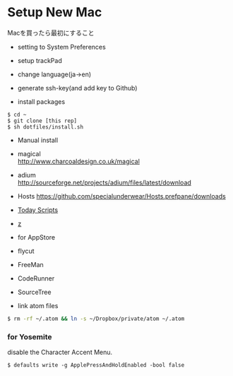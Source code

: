 # Setup New Mac

Macを買ったら最初にすること

* setting to System Preferences
 * setup trackPad
 * change language(ja->en)

* generate ssh-key(and add key to Github)


* install packages

```
$ cd ~
$ git clone [this rep]
$ sh dotfiles/install.sh
```

* Manual install
 * magical  
 http://www.charcoaldesign.co.uk/magical
 * adium  
 http://sourceforge.net/projects/adium/files/latest/download
 * Hosts
 https://github.com/specialunderwear/Hosts.prefpane/downloads

 * [Today Scripts](https://github.com/SamRothCA/Today-Scripts/releases)
 * [z](https://github.com/rupa/z)

* for AppStore
 * flycut
 * FreeMan
 * CodeRunner
 * SourceTree  

* link atom files  
```bash
$ rm -rf ~/.atom && ln -s ~/Dropbox/private/atom ~/.atom
```

### for Yosemite

disable the Character Accent Menu.

```
$ defaults write -g ApplePressAndHoldEnabled -bool false
```

